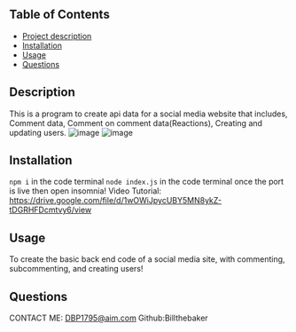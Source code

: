   ## Table of Contents
  - [Project description](#description)
  - [Installation](#installation)
  - [Usage](#usage)
  - [Questions](#questions)

  ## Description
  This is a program to create api data for a social media website that includes, Comment data, Comment on comment data(Reactions), Creating and updating users.
  ![image](https://user-images.githubusercontent.com/107649623/224855060-abfb1bb0-da86-4835-9aab-07b08ea701fa.png)
  ![image](https://user-images.githubusercontent.com/107649623/224855147-1e8001b0-2d36-4011-85f7-291b55307c74.png)


  ## Installation
  `npm i` in the code terminal
  `node index.js` in the code terminal
  once the port is live then open insomnia!
  Video Tutorial: https://drive.google.com/file/d/1wOWiJpycUBY5MN8ykZ-tDGRHFDcmtvy6/view

  ## Usage
  To create the basic back end code of a social media site, with commenting, subcommenting, and creating users!


  ## Questions
  CONTACT ME: DBP1795@aim.com Github:Billthebaker
